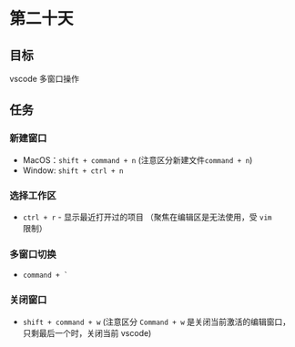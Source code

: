 # 第二十天

## 目标

vscode 多窗口操作

## 任务

### 新建窗口

- MacOS：`shift + command + n` (注意区分新建文件`command + n`)
- Window: `shift + ctrl + n`

### 选择工作区

- `ctrl + r` - 显示最近打开过的项目 （聚焦在编辑区是无法使用，受 `vim` 限制）

### 多窗口切换

- `` command + ` ``

### 关闭窗口

- `shift + command + w` (注意区分 `Command + w` 是关闭当前激活的编辑窗口，只剩最后一个时，关闭当前 vscode)
